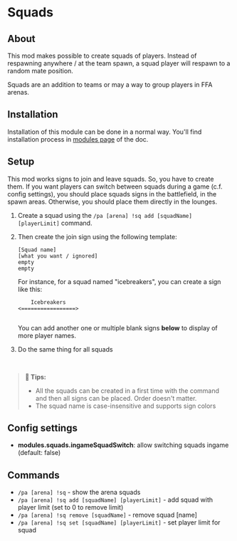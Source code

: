 # Squads

## About

This mod makes possible to create squads of players. Instead of respawning anywhere / at the team spawn, a squad player 
will respawn to a random mate position.

Squads are an addition to teams or may a way to group players in FFA arenas.

## Installation

Installation of this module can be done in a normal way. You'll find installation process in [modules page](../modules.md#installing-modules) of the doc.

## Setup

This mod works signs to join and leave squads. So, you have to create them.
If you want players can switch between squads during a game (c.f. config settings), you should place squads signs in
the battlefield, in the spawn areas. Otherwise, you should place them directly in the lounges.

1. Create a squad using the `/pa [arena] !sq add [squadName] [playerLimit]` command.


2. Then create the join sign using the following template:
    ```
    [Squad name]
    [what you want / ignored]
    empty
    empty
    ```
    
    For instance, for a squad named "icebreakers", you can create a sign like this:
    ```
        Icebreakers
    <=================>
    
    
    ```

    You can add another one or multiple blank signs **below** to display of more player names.


3. Do the same thing for all squads

<br>

> **🚩 Tips:**  
> - All the squads can be created in a first time with the command and then all signs can be placed. 
> Order doesn't matter.
> - The squad name is case-insensitive and supports sign colors

## Config settings

- **modules.squads.ingameSquadSwitch**: allow switching squads ingame (default: false)

## Commands

- `/pa [arena] !sq` \- show the arena squads
- `/pa [arena] !sq add [squadName] [playerLimit]` \- add squad with player limit (set to 0 to remove limit)
- `/pa [arena] !sq remove [squadName]` \- remove squad [name]
- `/pa [arena] !sq set [squadName] [playerLimit]` \- set player limit for squad